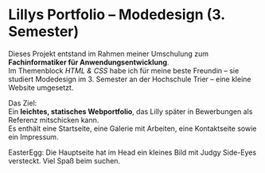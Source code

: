 # Lillys Portfolio – Modedesign (3. Semester)

Dieses Projekt entstand im Rahmen meiner Umschulung zum **Fachinformatiker für Anwendungsentwicklung**.  
Im Themenblock _HTML & CSS_ habe ich für meine beste Freundin – sie studiert Modedesign im 3. Semester an der Hochschule Trier – eine kleine Website umgesetzt.

Das Ziel:  
Ein **leichtes, statisches Webportfolio**, das Lilly später in Bewerbungen als Referenz mitschicken kann.  
Es enthält eine Startseite, eine Galerie mit Arbeiten, eine Kontaktseite sowie ein Impressum.

EasterEgg:
Die Hauptseite hat im Head ein kleines Bild mit Judgy Side-Eyes versteckt. Viel Spaß beim suchen.
